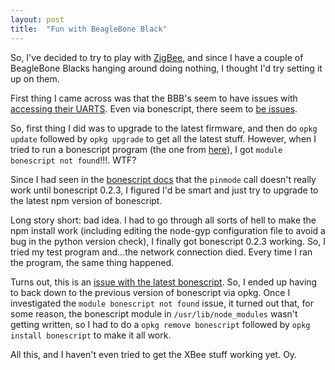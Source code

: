 ```yaml
---
layout: post
title:  "Fun with BeagleBone Black"
---
```


So, I\'ve decided to try to play with
[ZigBee](http://en.wikipedia.org/wiki/ZigBee), and since I have a couple
of BeagleBone Blacks hanging around doing nothing, I thought I\'d try
setting it up on them.

First thing I came across was that the BBB\'s seem to have issues with
[accessing their
UARTS](https://groups.google.com/forum/#!topic/beagleboard/4e2T6XH-fNM).
Even via bonescript, there seem to [be
issues](http://stackoverflow.com/questions/17497060/node-js-script-not-setting-beaglebone-black-mux).

So, first thing I did was to upgrade to the latest firmware, and then do
`opkg update` followed by `opkg upgrade` to get all the latest stuff.
However, when I tried to run a bonescript program (the one from
[here](http://stackoverflow.com/questions/17497060/node-js-script-not-setting-beaglebone-black-mux)),
I got `module bonescript not found`!!!. WTF?

Since I had seen in the [bonescript
docs](http://beagleboard.org/Support/BoneScript/pinMode/) that the
`pinmode` call doesn\'t really work until bonescript 0.2.3, I figured
I\'d be smart and just try to upgrade to the latest npm version of
bonescript.

Long story short: bad idea. I had to go through all sorts of hell to
make the npm install work (including editing the node-gyp configuration
file to avoid a bug in the python version check), I finally got
bonescript 0.2.3 working. So, I tried my test program and\...the network
connection died. Every time I ran the program, the same thing happened.

Turns out, this is an [issue with the latest
bonescript](https://github.com/jadonk/bonescript/issues/51). So, I ended
up having to back down to the previous version of bonescript via opkg.
Once I investigated the `module bonescript not found` issue, it turned
out that, for some reason, the bonescript module in
`/usr/lib/node_modules` wasn\'t getting written, so I had to do a
`opkg remove bonescript` followed by `opkg install bonescript` to make
it all work.

All this, and I haven\'t even tried to get the XBee stuff working yet.
Oy.
